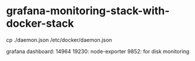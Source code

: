 # grafana-monitoring-stack-with-docker-stack



cp ./daemon.json /etc/docker/daemon.json


grafana dashboard:
14964
19230: node-exporter
9852: for disk monitoring